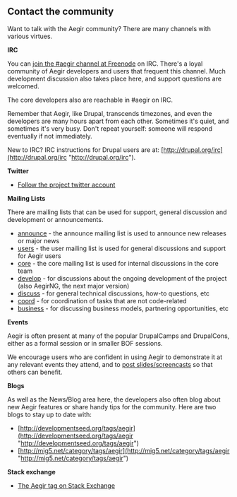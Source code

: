 ## Contact the community

Want to talk with the Aegir community? There are many channels with various virtues.


**IRC**

You can [join the #aegir channel at Freenode](http://webchat.freenode.net/?channels=#aegir) on IRC. There's a loyal community of Aegir developers and users that frequent this channel. Much development discussion also takes place here, and support questions are welcomed.

The core developers also are reachable in #aegir on IRC.

Remember that Aegir, like Drupal, transcends timezones, and even the developers are many hours apart from each other. Sometimes it's quiet, and sometimes it's very busy. Don't repeat yourself: someone will respond eventually if not immediately.

New to IRC? IRC instructions for Drupal users are at: [http://drupal.org/irc](http://drupal.org/irc "http://drupal.org/irc").

**Twitter**

* [Follow the project twitter account](https://twitter.com/aegirproject)


**Mailing Lists**

There are mailing lists that can be used for support, general discussion and development or announcements.

* [announce](https://listes.koumbit.net/cgi-bin/mailman/listinfo/announce-lists.aegirproject.org) - the announce mailing list is used to announce new releases or major news
* [users](https://listes.koumbit.net/cgi-bin/mailman/listinfo/users-lists.aegirproject.org) - the user mailing list is used for general discussions and support for Aegir users
* [core](https://listes.koumbit.net/cgi-bin/mailman/listinfo/core-lists.aegirproject.org) - the core mailing list is used for internal discussions in the core team
* [develop](https://listes.koumbit.net/cgi-bin/mailman/listinfo/develop-aegirproject.org) - for discussions about the ongoing development of the project (also AegirNG, the next major version)
* [discuss](https://listes.koumbit.net/cgi-bin/mailman/listinfo/discuss-aegirproject.org) - for general technical discussions, how-to questions, etc
* [coord](https://listes.koumbit.net/cgi-bin/mailman/listinfo/coord-aegirproject.org) - for coordination of tasks that are not code-related
* [business](https://listes.koumbit.net/cgi-bin/mailman/listinfo/business-aegirproject.org) - for discussing business models, partnering opportunities, etc


**Events**

Aegir is often present at many of the popular DrupalCamps and DrupalCons, either as a formal session or in smaller BOF sessions.

We encourage users who are confident in using Aegir to demonstrate it at any relevant events they attend, and to [post slides/screencasts](/node/7) so that others can benefit.

**Blogs**

As well as the News/Blog area here, the developers also often blog about new Aegir features or share handy tips for the community. Here are two blogs to stay up to date with:

*   [http://developmentseed.org/tags/aegir](http://developmentseed.org/tags/aegir "http://developmentseed.org/tags/aegir")
*   [http://mig5.net/category/tags/aegir](http://mig5.net/category/tags/aegir "http://mig5.net/category/tags/aegir")

**Stack exchange**

* [The Aegir tag on Stack Exchange](http://drupal.stackexchange.com/questions/tagged/aegir)
